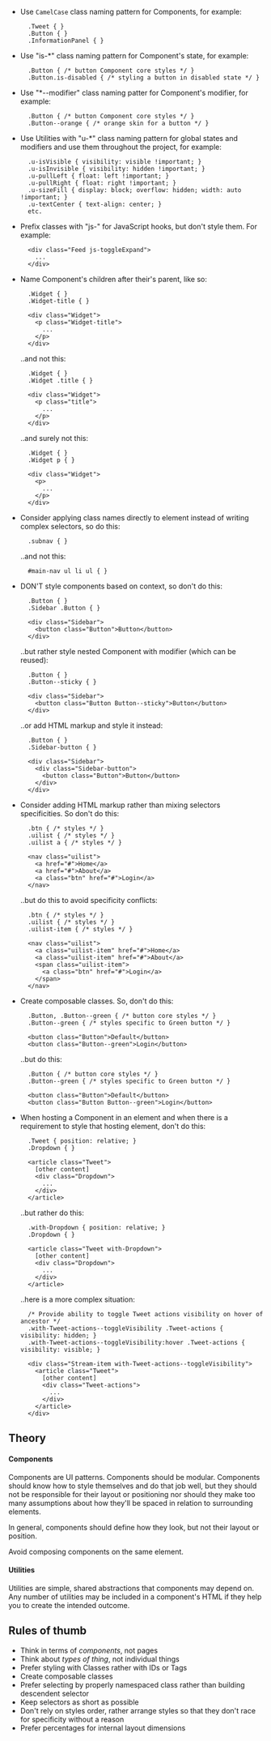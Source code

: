 - Use `CamelCase` class naming pattern for Components, for example:

        .Tweet { }
        .Button { }
        .InformationPanel { }

- Use "is-*" class naming pattern for Component's state, for example:

        .Button { /* button Component core styles */ }
        .Button.is-disabled { /* styling a button in disabled state */ }

- Use "*--modifier" class naming patter for Component's modifier, for example:

        .Button { /* button Component core styles */ }
        .Button--orange { /* orange skin for a button */ }

- Use Utilities with "u-*" class naming pattern for global states and
  modifiers and use them throughout the project, for example:

        .u-isVisible { visibility: visible !important; }
        .u-isInvisible { visibility: hidden !important; }
        .u-pullLeft { float: left !important; }
        .u-pullRight { float: right !important; }
        .u-sizeFill { display: block; overflow: hidden; width: auto !important; }
        .u-textCenter { text-align: center; }
        etc.

- Prefix classes with "js-" for JavaScript hooks, but don't style them. For
  example:

        <div class="Feed js-toggleExpand">
          ...
        </div>

- Name Component's children after their's parent, like so:

        .Widget { }
        .Widget-title { }

        <div class="Widget">
          <p class="Widget-title">
            ...
          </p>
        </div>

  ..and not this:

        .Widget { }
        .Widget .title { }

        <div class="Widget">
          <p class="title">
            ...
          </p>
        </div>

  ..and surely not this:

        .Widget { }
        .Widget p { }

        <div class="Widget">
          <p>
            ...
          </p>
        </div>


- Consider applying class names directly to element instead of writing
  complex selectors, so do this:

        .subnav { }

  ..and not this:

        #main-nav ul li ul { }

- DON'T style components based on context, so don't do this:

        .Button { }
        .Sidebar .Button { }

        <div class="Sidebar">
          <button class="Button">Button</button>
        </div>

  ..but rather style nested Component with modifier (which can be reused):

        .Button { }
        .Button--sticky { }

        <div class="Sidebar">
          <button class="Button Button--sticky">Button</button>
        </div>

  ..or add HTML markup and style it instead:

        .Button { }
        .Sidebar-button { }

        <div class="Sidebar">
          <div class="Sidebar-button">
            <button class="Button">Button</button>
          </div>
        </div>


- Consider adding HTML markup rather than mixing selectors specificities. So don't do this:

        .btn { /* styles */ }
        .uilist { /* styles */ }
        .uilist a { /* styles */ }

        <nav class="uilist">
          <a href="#">Home</a>
          <a href="#">About</a>
          <a class="btn" href="#">Login</a>
        </nav>

  ..but do this to avoid specificity conflicts:

        .btn { /* styles */ }
        .uilist { /* styles */ }
        .uilist-item { /* styles */ }

        <nav class="uilist">
          <a class="uilist-item" href="#">Home</a>
          <a class="uilist-item" href="#">About</a>
          <span class="uilist-item">
            <a class="btn" href="#">Login</a>
          </span>
        </nav>

- Create composable classes. So, don't do this:

        .Button, .Button--green { /* button core styles */ }
        .Button--green { /* styles specific to Green button */ }

        <button class="Button">Default</button>
        <button class="Button--green">Login</button>

  ..but do this:

        .Button { /* button core styles */ }
        .Button--green { /* styles specific to Green button */ }

        <button class="Button">Default</button>
        <button class="Button Button--green">Login</button>


- When hosting a Component in an element and when there is a requirement to
  style that hosting element, don't do this:

        .Tweet { position: relative; }
        .Dropdown { }

        <article class="Tweet">
          [other content]
          <div class="Dropdown">
            ...
          </div>
        </article>

  ..but rather do this:

        .with-Dropdown { position: relative; }
        .Dropdown { }

        <article class="Tweet with-Dropdown">
          [other content]
          <div class="Dropdown">
            ...
          </div>
        </article>

  ..here is a more complex situation:

        /* Provide ability to toggle Tweet actions visibility on hover of ancestor */
        .with-Tweet-actions--toggleVisibility .Tweet-actions { visibility: hidden; }
        .with-Tweet-actions--toggleVisibility:hover .Tweet-actions { visibility: visible; }

        <div class="Stream-item with-Tweet-actions--toggleVisibility">
          <article class="Tweet">
            [other content]
            <div class="Tweet-actions">
              ...
            </div>
          </article>
        </div>


Theory
------

#### Components

Components are UI patterns. Components should be modular. Components should
know how to style themselves and do that job well, but they should not be
responsible for their layout or positioning nor should they make too many
assumptions about how they'll be spaced in relation to surrounding elements.

In general, components should define how they look, but not their layout or
position.

Avoid composing components on the same element.

#### Utilities

Utilities are simple, shared abstractions that components may depend on. Any
number of utilities may be included in a component's HTML if they help you to
create the intended outcome.

Rules of thumb
--------------

- Think in terms of _components_, not pages
- Think about _types of thing_, not individual things
- Prefer styling with Classes rather with IDs or Tags
- Create composable classes
- Prefer selecting by properly namespaced class rather than building descendent selector
- Keep selectors as short as possible
- Don't rely on styles order, rather arrange styles so that they don't race for specificity without a reason
- Prefer percentages for internal layout dimensions
